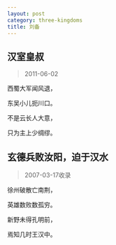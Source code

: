 ```yaml
---
layout: post
category: three-kingdoms
title: 刘备
---
```


## 汉室皇叔 ##

> 2011-06-02

西蜀大军闻风退，

东吴小儿扼川口。

不是云长人大意，

只为主上少绸缪。

## 玄德兵败汝阳，迫于汉水 ##

> 2007-03-17收录

徐州破散亡南荆，

英雄数败数孤穷。

新野未得孔明前，

焉知几时王汉中。